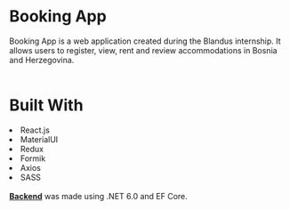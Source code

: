 # Booking App
Booking App is a web application created during the Blandus internship. It allows users to register, view, rent and review accommodations in Bosnia and Herzegovina. <br/> <br/>

# Built With
<li>React.js</li>
<li>MaterialUI</li>
<li>Redux</li>
<li>Formik</li>
<li>Axios</li>
<li>SASS</li>
<br/>
<a href='https://github.com/kenangenjac/booking-app-backend' target='_blank'><b>Backend</b></a> was made using .NET 6.0 and EF Core.
